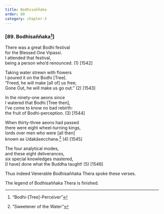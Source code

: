 ```yaml
---
title: Bodhisaññaka
order: 89
category: chapter-3
---
```


### \[89. Bodhisaññaka[^1]\]

There was a great Bodhi festival  
for the Blessed One Vipassi.  
I attended that festival,  
being a person who’d renounced. (1) \[1542\]

Taking water strewn with flowers  
I poured it on the Bodhi \[Tree\].  
“Freed, he will make \[all of\] us free;  
Gone Out, he will make us go out.” (2) \[1543\]

In the ninety-one aeons since  
I watered that Bodhi \[Tree then\],  
I’ve come to know no bad rebirth:  
the fruit of Bodhi-perception. (3) \[1544\]

When thirty-three aeons had passed  
there were eight wheel-turning kings,  
lords over men who were \[all then\]  
known as Udakāse<span class="diacritics" data-state="on">c</span><span class="no-diacritics" data-state="off">ch</span>ana.[^2] (4) \[1545\]

The four analytical modes,  
and these eight deliverances,  
six special knowledges mastered,  
\[I have\] done what the Buddha taught! (5) \[1546\]

Thus indeed Venerable Bodhisaññaka Thera spoke these verses.

The legend of Bodhisaññaka Thera is finished.

[^1]: “Bodhi-\[Tree\]-Perceiver”

[^2]: “Sweetener of the Water”
